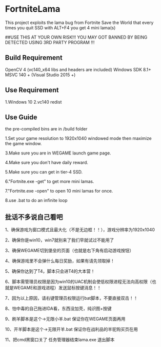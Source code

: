 # FortniteLama
This project exploits the lama bug from Fortnite Save the World that every times you quit SSD with ALT+F4 you get 4 mini lama(s)

##USE THIS AT YOUR OWN RISK!!! YOU MAY GOT BANNED BY BEING DETECTED USING 3RD PARTY PROGRAM !!!

## Build Requirement
OpenCV 4 (vc140_x64 libs and headers are included)
Windows SDK 8.1+
MSVC 140 + (Visual Studio 2015 +)

## Use Requirement
1.Windows 10
2.vc140 redist

## Use Guide

the pre-compiled bins are in /build folder

1.Set your game resolution to 1920x1040 windowed mode then maximize the game window.

3.Make sure you are in WEGAME launch game page.

4.Make sure you don't have daily reward.

5.Make sure you can get in tier-4 SSD.

6."Fortnite.exe -get" to get more mini lamas.

7."Fortnite.exe -open" to open 10 mini lamas for once.

8.use .bat to do an infinite loop

## 批话不多说自己看吧
1、确保游戏为窗口模式且最大化（不是无边框！！），游戏分辨率为1920x1040

2、确保你是win10，win7就别来了我们早就试过不能用了

3、确保WEGAME切到堡垒的页面（也就是右下角有启动游戏按钮）

4、确保游戏里不会弹什么每日奖励，如果有请先领取掉！

5、确保你达到了T4，脚本只会进T4的大本营！

6、脚本需管理员权限是因为win10的UAC机制会使低权限进程无法向高权限（也就是WEGAME和游戏进程）发送鼠标按键消息！！

7、因为以上原因，请右键管理员权限运行bat脚本，不要直接双击！！

8、怕中毒的自己拖进IDA看，东西没加壳，纯识图+按键

9、刷羊脚本是这个→无限小羊.bat 保证你在WEGAME页面再用

10、开羊脚本是这个→无限开羊.bat 保证你在战利品的羊驼购买页在用

11、把cmd黑窗口关了 任务管理器结束lama.exe 退出脚本
